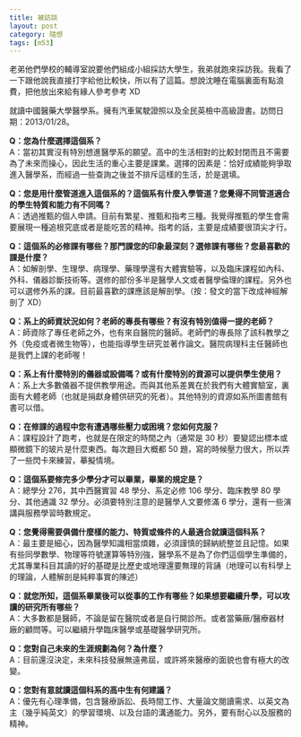 ```yaml
---
title: 被訪談
layout: post
category: 隨想
tags: [m53]
---
```

老弟他們學校的輔導室說要他們組成小組採訪大學生，我弟就跑來採訪我。我看了一下跟他說我直接打字給他比較快，所以有了這篇。想說沈睡在電腦裏面有點浪費，把他放出來給有緣人參考參考 XD

就讀中國醫藥大學醫學系。擁有汽車駕駛證照以及全民英檢中高級證書。訪問日期：2013/01/28。

**Q：您為什麼選擇這個系？**  
A：當初其實沒有特別想進醫學系的願望。高中的生活相對的比較封閉而且不需要為了未來而操心，因此生活的重心主要是課業。選擇的因素是：恰好成績能夠爭取進入醫學系，而經過一些查詢之後並不排斥這樣的生活，於是選填。

**Q：您是用什麼管道進入這個系的？這個系有什麼入學管道？您覺得不同管道適合的學生特質和能力有不同嗎？**  
A：透過推甄的個人申請。目前有繁星、推甄和指考三種。我覺得推甄的學生會需要展現一種追根究底或者是能吃苦的精神。指考的話，主要是成績要很頂尖才行。

**Q：這個系的必修課有哪些？那門課您的印象最深刻？選修課有哪些？您最喜歡的課是什麼？**  
A：如解剖學、生理學、病理學、藥理學還有大體實驗等，以及臨床課程如內科、外科、儀器診斷技術等。選修的部份多半是醫學人文或者醫學倫理的課程。另外也可以選修外系的課。目前最喜歡的課應該是解剖學。（按：發文的當下改成神經解剖了 XD）

**Q：系上的師資狀況如何？老師的專長有哪些？有沒有特別值得一提的老師？**  
A：師資除了專任老師之外，也有來自醫院的醫師。老師們的專長除了該科教學之外（免疫或者微生物等），也能指導學生研究並著作論文。醫院病理科主任醫師也是我們上課的老師喔！

**Q：系上有什麼特別的儀器或設備嗎？或有什麼特別的資源可以提供學生使用？**  
A：系上大多數儀器不提供教學用途。而與其他系差異在於我們有大體實驗室，裏面有大體老師（也就是捐獻身體供研究的死者）。其他特別的資源如系所圖書館有書可以借。

**Q：在修課的過程中您有遭遇哪些壓力或困境？您如何克服？**  
A：課程設計了跑考，也就是在限定的時間之內（通常是 30 秒）要變認出標本或顯微鏡下的玻片是什麼東西。每次題目大概都 50 題，寫的時候壓力很大，所以弄了一些閃卡來練習，摹擬情境。

**Q：這個系要修完多少學分才可以畢業，畢業的規定是？**  
A：總學分 276，其中西醫實習 48 學分、系定必修 106 學分、臨床教學 80 學分、其他通識 32 學分。必須要特別注意的是醫學人文要修滿 6 學分，還有一些演講與服務學習時數規定。

**Q：您覺得需要俱備什麼樣的能力、特質或條件的人最適合就讀這個科系？**  
A：最主要是細心，因為醫學知識相當煩雜，必須謹慎的歸納統整並且記憶。如果有些同學數學、物理等符號運算等特別強，醫學系不是為了你們這個學生準備的，尤其專業科目其讀的好的基礎是比歷史或地理還要無理的背誦（地理可以有科學上的理論，人體解剖是純粹事實的陳述）

**Q：就您所知，這個系畢業後可以從事的工作有哪些？如果想要繼續升學，可以攻讀的研究所有哪些？**  
A：大多數都是醫師，不論是留在醫院或者是自行開診所。或者當藥廠/醫療器材廠的顧問等。可以繼續升學臨床醫學或基礎醫學研究所。

**Q：您對自己未來的生涯規劃為何？為什麼？**  
A：目前還沒決定，未來科技發展無遠弗屆，或許將來醫療的面貌也會有極大的改變。

**Q：您對有意就讀這個科系的高中生有何建議？**  
A：優先有心理準備，包含醫療訴訟、長時間工作、大量論文閱讀需求、以英文為主（幾乎純英文）的學習環境、以及台語的溝通能力。另外，要有耐心以及服務的精神。
